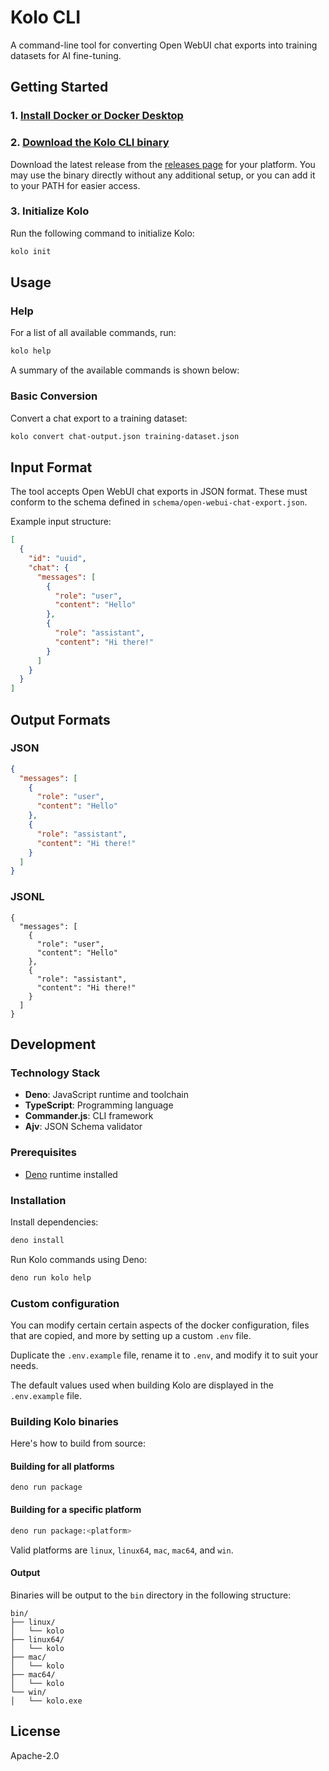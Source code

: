 # Kolo CLI

A command-line tool for converting Open WebUI chat exports into training datasets for AI fine-tuning.

## Getting Started

### 1. [Install Docker or Docker Desktop](https://docs.docker.com/get-docker/)

### 2. [Download the Kolo CLI binary](https://github.com/maebug/kolo/releases)

Download the latest release from the [releases page](https://github.com/maebug/kolo/releases) for your platform. You may use the binary directly without any additional setup, or you can add it to your PATH for easier access.

### 3. Initialize Kolo

Run the following command to initialize Kolo:

```bash
kolo init
```

## Usage

### Help

For a list of all available commands, run:

```bash
kolo help
```

A summary of the available commands is shown below:

### Basic Conversion

Convert a chat export to a training dataset:

```bash
kolo convert chat-output.json training-dataset.json
```

## Input Format

The tool accepts Open WebUI chat exports in JSON format. These must conform to the schema defined in `schema/open-webui-chat-export.json`.

Example input structure:

```json
[
  {
    "id": "uuid",
    "chat": {
      "messages": [
        {
          "role": "user",
          "content": "Hello"
        },
        {
          "role": "assistant",
          "content": "Hi there!"
        }
      ]
    }
  }
]
```

## Output Formats

### JSON

```json
{
  "messages": [
    {
      "role": "user",
      "content": "Hello"
    },
    {
      "role": "assistant",
      "content": "Hi there!"
    }
  ]
}
```

### JSONL

```jsonl
{
  "messages": [
    {
      "role": "user",
      "content": "Hello"
    },
    {
      "role": "assistant",
      "content": "Hi there!"
    }
  ]
}
```

## Development

### Technology Stack

- **Deno**: JavaScript runtime and toolchain
- **TypeScript**: Programming language
- **Commander.js**: CLI framework
- **Ajv**: JSON Schema validator

### Prerequisites

- [Deno](https://deno.com/) runtime installed

### Installation

Install dependencies:

```bash
deno install
```

Run Kolo commands using Deno:

```bash
deno run kolo help
```

### Custom configuration

You can modify certain certain aspects of the docker configuration, files that are copied, and more by setting up a custom `.env` file.

Duplicate the `.env.example` file, rename it to `.env`, and modify it to suit your needs.

The default values used when building Kolo are displayed in the `.env.example` file.

### Building Kolo binaries

Here's how to build from source:

#### Building for all platforms

```
deno run package
```

#### Building for a specific platform

```bash
deno run package:<platform>
```

Valid platforms are `linux`, `linux64`, `mac`, `mac64`, and `win`.

#### Output

Binaries will be output to the `bin` directory in the following structure:

```
bin/
├── linux/
│   └── kolo
├── linux64/
│   └── kolo
├── mac/
│   └── kolo
├── mac64/
│   └── kolo
└── win/
│   └── kolo.exe
```

## License

Apache-2.0

